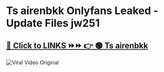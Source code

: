 
 # Ts airenbkk Onlyfans Leaked - Update Files jw251

## <h2><a href="https://clipsfans.com/Ts_airenbkk&ref=git">🔗 Click to LINKS ⏩⏩ 👉 🟢 Ts airenbkk </a></h2>

<a href="https://clipsfans.com/Ts_airenbkk&ref=git" rel="nofollow" data-target="animated-image.originalLink"><img src="https://i.ibb.co.com/xMMVF88/686577567.gif" alt="Viral Video Original" style="max-width: 100%; display: inline-block;" data-target="animated-image.originalImage"></a>

